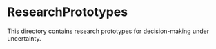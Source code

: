 # ResearchPrototypes

This directory contains research prototypes for decision-making under uncertainty.
